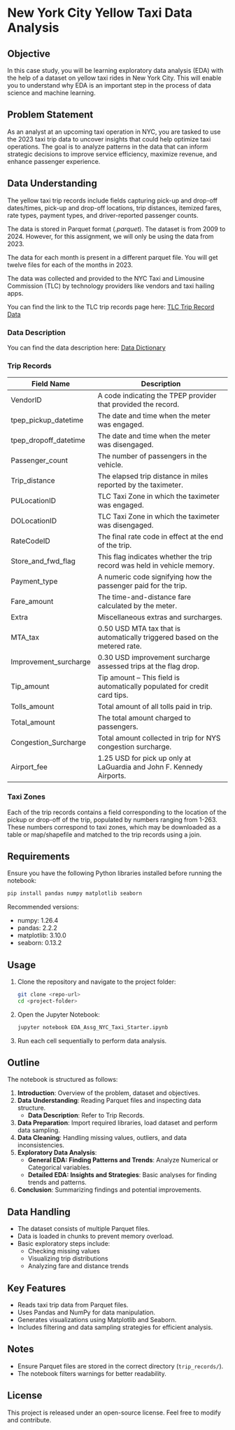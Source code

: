 # New York City Yellow Taxi Data Analysis

## Objective
In this case study, you will be learning exploratory data analysis (EDA) with the help of a dataset on yellow taxi rides in New York City. This will enable you to understand why EDA is an important step in the process of data science and machine learning.

## Problem Statement
As an analyst at an upcoming taxi operation in NYC, you are tasked to use the 2023 taxi trip data to uncover insights that could help optimize taxi operations. The goal is to analyze patterns in the data that can inform strategic decisions to improve service efficiency, maximize revenue, and enhance passenger experience.

## Data Understanding
The yellow taxi trip records include fields capturing pick-up and drop-off dates/times, pick-up and drop-off locations, trip distances, itemized fares, rate types, payment types, and driver-reported passenger counts.

The data is stored in Parquet format (*.parquet*). The dataset is from 2009 to 2024. However, for this assignment, we will only be using the data from 2023.

The data for each month is present in a different parquet file. You will get twelve files for each of the months in 2023.

The data was collected and provided to the NYC Taxi and Limousine Commission (TLC) by technology providers like vendors and taxi hailing apps.

You can find the link to the TLC trip records page here: [TLC Trip Record Data](https://www.nyc.gov/site/tlc/about/tlc-trip-record-data.page)

### Data Description
You can find the data description here: [Data Dictionary](https://www.nyc.gov/assets/tlc/downloads/pdf/data_dictionary_trip_records_yellow.pdf)

### Trip Records
| Field Name             | Description                                                                 |
|------------------------|-----------------------------------------------------------------------------|
| VendorID               | A code indicating the TPEP provider that provided the record.               |
| tpep_pickup_datetime   | The date and time when the meter was engaged.                               |
| tpep_dropoff_datetime  | The date and time when the meter was disengaged.                            |
| Passenger_count        | The number of passengers in the vehicle.                                    |
| Trip_distance          | The elapsed trip distance in miles reported by the taximeter.               |
| PULocationID           | TLC Taxi Zone in which the taximeter was engaged.                           |
| DOLocationID           | TLC Taxi Zone in which the taximeter was disengaged.                        |
| RateCodeID             | The final rate code in effect at the end of the trip.                       |
| Store_and_fwd_flag     | This flag indicates whether the trip record was held in vehicle memory.     |
| Payment_type           | A numeric code signifying how the passenger paid for the trip.              |
| Fare_amount            | The time-and-distance fare calculated by the meter.                         |
| Extra                  | Miscellaneous extras and surcharges.                                        |
| MTA_tax                | 0.50 USD MTA tax that is automatically triggered based on the metered rate. |
| Improvement_surcharge  | 0.30 USD improvement surcharge assessed trips at the flag drop.             |
| Tip_amount             | Tip amount – This field is automatically populated for credit card tips.    |
| Tolls_amount           | Total amount of all tolls paid in trip.                                     |
| Total_amount           | The total amount charged to passengers.                                     |
| Congestion_Surcharge   | Total amount collected in trip for NYS congestion surcharge.                |
| Airport_fee            | 1.25 USD for pick up only at LaGuardia and John F. Kennedy Airports.        |

### Taxi Zones
Each of the trip records contains a field corresponding to the location of the pickup or drop-off of the trip, populated by numbers ranging from 1-263. These numbers correspond to taxi zones, which may be downloaded as a table or map/shapefile and matched to the trip records using a join.

## Requirements
Ensure you have the following Python libraries installed before running the notebook:

```bash
pip install pandas numpy matplotlib seaborn
```

Recommended versions:
- numpy: 1.26.4
- pandas: 2.2.2
- matplotlib: 3.10.0
- seaborn: 0.13.2

## Usage
1. Clone the repository and navigate to the project folder:
   ```bash
   git clone <repo-url>
   cd <project-folder>
   ```
2. Open the Jupyter Notebook:
   ```bash
   jupyter notebook EDA_Assg_NYC_Taxi_Starter.ipynb
   ```
3. Run each cell sequentially to perform data analysis.

## Outline
The notebook is structured as follows:
1. **Introduction**: Overview of the problem, dataset and objectives.
2. **Data Understanding**: Reading Parquet files and inspecting data structure.
   - **Data Description**: Refer to Trip Records.
3. **Data Preparation**: Import required libraries, load dataset and perform data sampling.
3. **Data Cleaning**: Handling missing values, outliers, and data inconsistencies.
4. **Exploratory Data Analysis**:
   - **General EDA: Finding Patterns and Trends**: Analyze Numerical or Categorical variables.
   - **Detailed EDA: Insights and Strategies**: Basic analyses for finding trends and patterns.
6. **Conclusion**: Summarizing findings and potential improvements.

## Data Handling
- The dataset consists of multiple Parquet files.
- Data is loaded in chunks to prevent memory overload.
- Basic exploratory steps include:
  - Checking missing values
  - Visualizing trip distributions
  - Analyzing fare and distance trends

## Key Features
- Reads taxi trip data from Parquet files.
- Uses Pandas and NumPy for data manipulation.
- Generates visualizations using Matplotlib and Seaborn.
- Includes filtering and data sampling strategies for efficient analysis.

## Notes
- Ensure Parquet files are stored in the correct directory (`trip_records/`).
- The notebook filters warnings for better readability.

## License
This project is released under an open-source license. Feel free to modify and contribute.